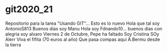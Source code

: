 # git2020_21
Repositorio para la tarea "Usando GIT"...
Esto es lo nuevo
Hola que tal soy AntonioS813
Buenos días soy Manu
Hola soy Fdnando10...
buenos dias con alegria soy alvaro
Viernes 2 de Octubre, Pepe ha faltado
Soy Cristina
SOy Alerr
Viva el fifita (70 euros al año)
Que pasa compas aquí Á.Bermu desde la tierra
